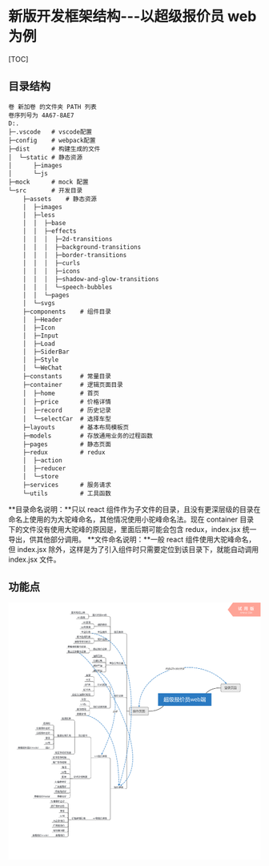 # 新版开发框架结构---以超级报价员 web 为例

[TOC]

## 目录结构

```
卷 新加卷 的文件夹 PATH 列表
卷序列号为 4A67-8AE7
D:.
├─.vscode   # vscode配置
├─config    # webpack配置
├─dist      # 构建生成的文件
│  └─static # 静态资源
│      ├─images
│      └─js
├─mock      # mock 配置
└─src       # 开发目录
    ├─assets    # 静态资源
    │  ├─images
    │  ├─less
    │  │  ├─base
    │  │  ├─effects
    │  │  │  ├─2d-transitions
    │  │  │  ├─background-transitions
    │  │  │  ├─border-transitions
    │  │  │  ├─curls
    │  │  │  ├─icons
    │  │  │  ├─shadow-and-glow-transitions
    │  │  │  └─speech-bubbles
    │  │  └─pages
    │  └─svgs
    ├─components    # 组件目录
    │  ├─Header
    │  ├─Icon
    │  ├─Input
    │  ├─Load
    │  ├─SiderBar
    │  ├─Style
    │  └─WeChat
    ├─constants     # 常量目录
    ├─container     # 逻辑页面目录
    │  ├─home       # 首页
    │  ├─price      # 价格详情
    │  ├─record     # 历史记录
    │  └─selectCar  # 选择车型
    ├─layouts       # 基本布局模板页
    ├─models        # 存放通用业务的过程函数
    ├─pages         # 静态页面
    ├─redux         # redux
    │  ├─action
    │  ├─reducer
    │  └─store
    ├─services      # 服务请求
    └─utils         # 工具函数
```

**目录命名说明：**只以 react 组件作为子文件的目录，且没有更深层级的目录在命名上使用的为大驼峰命名，其他情况使用小驼峰命名法。现在 container 目录下的文件没有使用大驼峰的原因是，里面后期可能会包含 redux，index.jsx 统一导出，供其他部分调用。
**文件命名说明：**一般 react 组件使用大驼峰命名，但 index.jsx 除外，这样是为了引入组件时只需要定位到该目录下，就能自动调用 index.jsx 文件。

## 功能点

![超级报价员web端](./超级报价员web端.png)

